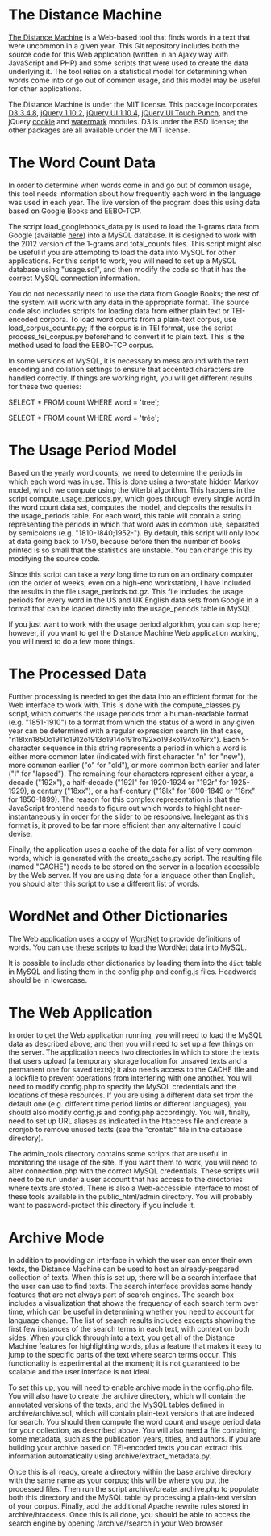 The Distance Machine
===============

[The Distance Machine](http://distancemachine.org) is a Web-based tool that finds words in a text that were uncommon in a given year.  This Git repository includes both the source code for this Web application (written in an Ajaxy way with JavaScript and PHP) and some scripts that were used to create the data underlying it.  The tool relies on a statistical model for determining when words come into or go out of common usage, and this model may be useful for other applications.

The Distance Machine is under the MIT license.  This package incorporates [D3 3.4.8](http://d3js.org/), [jQuery 1.10.2](http://jquery.com), [jQuery UI 1.10.4](http://jqueryui.com), [jQuery UI Touch Punch](https://github.com/furf/jquery-ui-touch-punch), and the jQuery [cookie](https://github.com/carhartl/jquery-cookie) and [watermark](https://code.google.com/p/jquery-watermark/) modules.  D3 is under the BSD license; the other packages are all available under the MIT license.

# The Word Count Data

In order to determine when words come in and go out of common usage, this tool needs information about how frequently each word in the language was used in each year.  The live version of the program does this using data based on Google Books and EEBO-TCP.

The script load_googlebooks_data.py is used to load the 1-grams data from Google (available [here](http://storage.googleapis.com/books/ngrams/books/datasetsv2.html)) into a MySQL database.  It is designed to work with the 2012 version of the 1-grams and total_counts files.  This script might also be useful if you are attempting to load the data into MySQL for other applications.  For this script to work, you will need to set up a MySQL database using "usage.sql", and then modify the code so that it has the correct MySQL connection information.

You do not necessarily need to use the data from Google Books; the rest of the system will work with any data in the appropriate format.  The source code also includes scripts for loading data from either plain text or TEI-encoded corpora.  To load word counts from a plain-text corpus, use load_corpus_counts.py; if the corpus is in TEI format, use the script process_tei_corpus.py beforehand to convert it to plain text.  This is the method used to load the EEBO-TCP corpus.

In some versions of MySQL, it is necessary to mess around with the text encoding and collation settings to ensure that accented characters are handled correctly.  If things are working right, you will get different results for these two queries:

   SELECT * FROM count WHERE word = 'tree';

   SELECT * FROM count WHERE word = 'trée';

# The Usage Period Model

Based on the yearly word counts, we need to determine the periods in which each word was in use.  This is done using a two-state hidden Markov model, which we compute using the Viterbi algorithm.  This happens in the script compute_usage_periods.py, which goes through every single word in the word count data set, computes the model, and deposits the results in the usage_periods table.  For each word, this table will contain a string representing the periods in which that word was in common use, separated by semicolons (e.g. "1810-1840;1952-").  By default, this script will only look at data going back to 1750, because before then the number of books printed is so small that the statistics are unstable.  You can change this by modifying the source code.

Since this script can take a _very_ long time to run on an ordinary computer (on the order of weeks, even on a high-end workstation), I have included the results in the file usage_periods.txt.gz.  This file includes the usage periods for every word in the US and UK English data sets from Google in a format that can be loaded directly into the usage_periods table in MySQL.

If you just want to work with the usage period algorithm, you can stop here; however, if you want to get the Distance Machine Web application working, you will need to do a few more things.

# The Processed Data

Further processing is needed to get the data into an efficient format for the Web interface to work with.  This is done with the compute_classes.py script, which converts the usage periods from a human-readable format (e.g. "1851-1910") to a format from which the status of a word in any given year can be determined with a regular expression search (in that case, "n18lxn1850o1911o1912o1913o1914o191ro192xo193xo194xo19rx").  Each 5-character sequence in this string represents a period in which a word is either more common later (indicated with first character "n" for "new"), more common earlier ("o" for "old"), or more common both earlier and later ("l" for "lapsed").  The remaining four characters represent either a year, a decade ("192x"), a half-decade ("192l" for 1920-1924 or "192r" for 1925-1929), a century ("18xx"), or a half-century ("18lx" for 1800-1849 or "18rx" for 1850-1899).  The reason for this complex representation is that the JavaScript frontend needs to figure out which words to highlight near-instantaneously in order for the slider to be responsive.  Inelegant as this format is, it proved to be far more efficient than any alternative I could devise.

Finally, the application uses a cache of the data for a list of very common words, which is generated with the create_cache.py script.  The resulting file (named "CACHE") needs to be stored on the server in a location accessible by the Web server.  If you are using data for a language other than English, you should alter this script to use a different list of words.

# WordNet and Other Dictionaries

The Web application uses a copy of [WordNet](http://wordnet.princeton.edu) to provide definitions of words.  You can use [these scripts](https://github.com/gnugeek/wordnet-mysql) to load the WordNet data into MySQL.

It is possible to include other dictionaries by loading them into the `dict` table in
MySQL and listing them in the config.php and config.js files.  Headwords should be in
lowercase.

# The Web Application

In order to get the Web application running, you will need to load the MySQL data as described above, and then you will need to set up a few things on the server.  The application needs two directories in which to store the texts that users upload (a temporary storage location for unsaved texts and a permanent one for saved texts); it also needs access to the CACHE file and a lockfile to prevent operations from interfering with one another.  You will need to modify config.php to specify the MySQL credentials and the locations of these resources.  If you are using a different data set from the default one (e.g. different time period limits or different languages), you should also modify config.js and config.php accordingly.  You will, finally, need to set up URL aliases as indicated in the htaccess file and create a cronjob to remove unused texts (see the "crontab" file in the database directory).

The admin_tools directory contains some scripts that are useful in monitoring the usage of the site.  If you want them to work, you will need to alter connection.php with the correct MySQL credentials.  These scripts will need to be run under a user account that has access to the directories where texts are stored.  There is also a Web-accessible interface to most of these tools available in the public_html/admin directory.  You will probably want to password-protect this directory if you include it.

# Archive Mode

In addition to providing an interface in which the user can enter their own texts, the Distance Machine can be used to host an already-prepared collection of texts.  When this is set up, there will be a search interface that the user can use to find texts.  The search interface provides some handy features that are not always part of search engines.  The search box includes a visualization that shows the frequency of each search term over time, which can be useful in determining whether you need to account for language change.  The list of search results includes excerpts showing the first few instances of the search terms in each text, with context on both sides.  When you click through into a text, you get all of the Distance Machine features for highlighting words, plus a feature that makes it easy to jump to the specific parts of the text where search terms occur.  This functionality is experimental at the moment; it is not guaranteed to be scalable and the user interface is not ideal.

To set this up, you will need to enable archive mode in the config.php file.  You will also have to create the archive directory, which will contain the annotated versions of the texts, and the MySQL tables defined in archive/archive.sql, which will contain plain-text versions that are indexed for search.  You should then compute the word count and usage period data for your collection, as described above.  You will also need a file containing some metadata, such as the publication years, titles, and authors.  If you are building your archive based on TEI-encoded texts you can extract this information automatically using archive/extract_metadata.py.

Once this is all ready, create a directory within the base archive directory with the same name as your corpus; this will be where you put the processed files.  Then run the script archive/create_archive.php to populate both this directory and the MySQL table by processing a plain-text version of your corpus.  Finally, add the additional Apache rewrite rules stored in archive/htaccess.  Once this is all done, you should be able to access the search engine by opening <hostname>/archive/<corpusname>/search in your Web browser.
